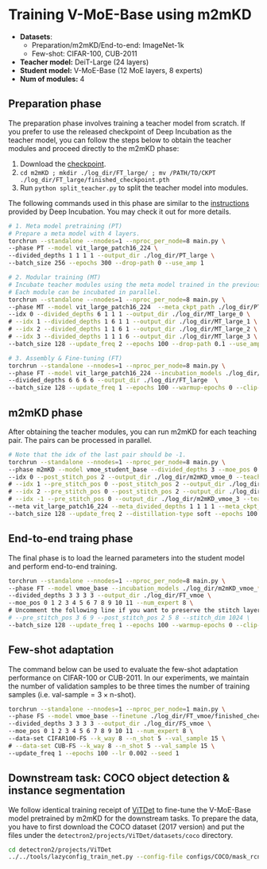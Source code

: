 # Training V-MoE-Base using m2mKD

- **Datasets**: 
    - Preparation/m2mKD/End-to-end: ImageNet-1k 
    - Few-shot: CIFAR-100, CUB-2011
- **Teacher model:** DeiT-Large (24 layers)
- **Student model:** V-MoE-Base (12 MoE layers, 8 experts)
- **Num of modules:** 4

## Preparation phase

The preparation phase involves training a teacher model from scratch. If you prefer to use the released checkpoint of Deep Incubation as the teacher model, you can follow the steps below to obtain the teacher modules and proceed directly to the m2mKD phase:
1. Download the [checkpoint](https://huggingface.co/nzl-thu/Deep-Incubation).
2. `cd m2mKD ; mkdir ./log_dir/FT_large/ ; mv /PATH/TO/CKPT ./log_dir/FT_large/finished_checkpoint.pth`
3. Run `python split_teacher.py` to split the teacher model into modules.

The following commands used in this phase are similar to the [instructions](https://github.com/LeapLabTHU/Deep-Incubation/blob/master/TRAINING.md) provided by Deep Incubation. You may check it out for more details.

```bash
# 1. Meta model pretraining (PT)
# Prepare a meta model with 4 layers.
torchrun --standalone --nnodes=1 --nproc_per_node=8 main.py \
--phase PT --model vit_large_patch16_224 \
--divided_depths 1 1 1 1 --output_dir ./log_dir/PT_large \
--batch_size 256 --epochs 300 --drop-path 0 --use_amp 1

# 2. Modular training (MT)
# Incubate teacher modules using the meta model trained in the previous step. 
# Each module can be incubated in parallel.
torchrun --standalone --nnodes=1 --nproc_per_node=8 main.py \
--phase MT --model vit_large_patch16_224  --meta_ckpt_path ./log_dir/PT_large/finished_checkpoint.pth \
--idx 0 --divided_depths 6 1 1 1 --output_dir ./log_dir/MT_large_0 \
# --idx 1 --divided_depths 1 6 1 1 --output_dir ./log_dir/MT_large_1 \
# --idx 2 --divided_depths 1 1 6 1 --output_dir ./log_dir/MT_large_2 \
# --idx 3 --divided_depths 1 1 1 6 --output_dir ./log_dir/MT_large_3 \
--batch_size 128 --update_freq 2 --epochs 100 --drop-path 0.1 --use_amp 1

# 3. Assembly & Fine-tuning (FT)
torchrun --standalone --nnodes=1 --nproc_per_node=8 main.py \
--phase FT --model vit_large_patch16_224 --incubation_models ./log_dir/MT_large_*/finished_checkpoint.pth \
--divided_depths 6 6 6 6 --output_dir ./log_dir/FT_large  \
--batch_size 128 --update_freq 1 --epochs 100 --warmup-epochs 0 --clip-grad 1 --drop-path 0.1 --use_amp 1
```

## m2mKD phase

After obtaining the teacher modules, you can run m2mKD for each teaching pair. The pairs can be processed in parallel.

```bash
# Note that the idx of the last pair should be -1. 
torchrun --standalone --nnodes=1 --nproc_per_node=8 main.py \
--phase m2mKD --model vmoe_student_base --divided_depths 3 --moe_pos 0 1 2 --num_expert 8 --stitch_dim 1024  \
--idx 0 --post_stitch_pos 2 --output_dir ./log_dir/m2mKD_vmoe_0 --teacher_ckpt_path ./log_dir/FT_large/vit_large_patch16_224_0.pth \
# --idx 1 --pre_stitch_pos 0 --post_stitch_pos 2 --output_dir ./log_dir/m2mKD_vmoe_1 --teacher_ckpt_path ./log_dir/FT_large/vit_large_patch16_224_1.pth \
# --idx 2 --pre_stitch_pos 0 --post_stitch_pos 2 --output_dir ./log_dir/m2mKD_vmoe_2 --teacher_ckpt_path ./log_dir/FT_large/vit_large_patch16_224_2.pth \
# --idx -1 --pre_stitch_pos 0 --output_dir ./log_dir/m2mKD_vmoe_3 --teacher_ckpt_path ./log_dir/FT_large/vit_large_patch16_224_3.pth \
--meta vit_large_patch16_224 --meta_divided_depths 1 1 1 1 --meta_ckpt_path ./pretrained_models/PT_large.pth \
--batch_size 128 --update_freq 2 --distillation-type soft --epochs 100  --use_amp 1 
```

## End-to-end traing phase

The final phase is to load the learned parameters into the student model and perform end-to-end training.

```bash
torchrun --standalone --nnodes=1 --nproc_per_node=8 main.py \
--phase FT --model vmoe_base --incubation_models ./log_dir/m2mKD_vmoe_*/finished_checkpoint.pth \
--divided_depths 3 3 3 3 --output_dir ./log_dir/FT_vmoe \
--moe_pos 0 1 2 3 4 5 6 7 8 9 10 11 --num_expert 8 \
# Uncomment the following line if you want to preserve the stitch layers in the final model.
# --pre_stitch_pos 3 6 9 --post_stitch_pos 2 5 8 --stitch_dim 1024 \
--batch_size 128 --update_freq 1 --epochs 100 --warmup-epochs 0 --clip-grad 1 --drop-path 0.1 --use_amp 1
```

## Few-shot adaptation

The command below can be used to evaluate the few-shot adaptation performance on CIFAR-100 or CUB-2011. In our experiments, we maintain the number of validation samples to be three times the number of training samples (i.e. $\text{val-sample} = 3 \times \text{n-shot}$).

```bash
torchrun --standalone --nnodes=1 --nproc_per_node=1 main.py \
--phase FS --model vmoe_base --finetune ./log_dir/FT_vmoe/finished_checkpoint.pth \
--divided_depths 3 3 3 3 --output_dir ./log_dir/FS_vmoe \
--moe_pos 0 1 2 3 4 5 6 7 8 9 10 11 --num_expert 8 \
--data-set CIFAR100-FS --k_way 8 --n_shot 5 --val_sample 15 \
# --data-set CUB-FS --k_way 8 --n_shot 5 --val_sample 15 \
--update_freq 1 --epochs 100 --lr 0.002 --seed 1 
```

## Downstream task: COCO object detection & instance segmentation

We follow identical training receipt of [ViTDet](https://github.com/open-mmlab/mmdetection/tree/main/projects/ViTDet) to fine-tune the V-MoE-Base model pretrained by m2mKD for the downstream tasks. To prepare the data, you have to first download the COCO dataset (2017 version) and put the files under the `detectron2/projects/ViTDet/datasets/coco` directory. 

```bash
cd detectron2/projects/ViTDet
../../tools/lazyconfig_train_net.py --config-file configs/COCO/mask_rcnn_vmoe_b_m2mkd.py --num-gpus 8
```